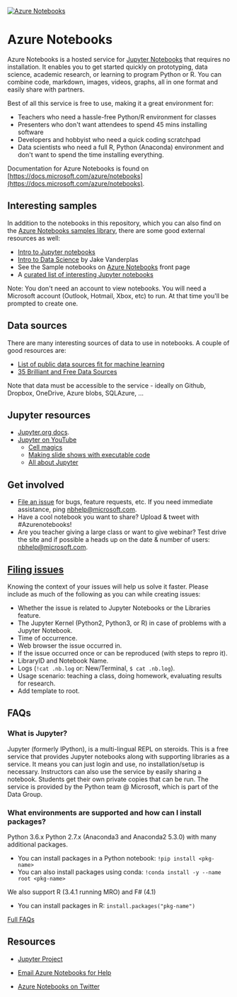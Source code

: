 [![Azure Notebooks](https://notebooks.azure.com/launch.png)](https://notebooks.azure.com/Microsoft/libraries/samples)

# Azure Notebooks

Azure Notebooks is a hosted service for [Jupyter Notebooks](#jupyter) that requires no installation. It enables you to get started quickly on prototyping, data science, academic research, or learning to program Python or R. You can combine code, markdown, images, videos, graphs, all in one format and easily share with partners. 

Best of all this service is free to use, making it a great environment for:

- Teachers who need a hassle-free Python/R environment for classes
- Presenters who don't want attendees to spend 45 mins installing software
- Developers and hobbyist who need a quick coding scratchpad
- Data scientists who need a full R, Python (Anaconda) environment and don't want to spend the time installing everything.

Documentation for Azure Notebooks is found on [https://docs.microsoft.com/azure/notebooks](https://docs.microsoft.com/azure/notebooks).

## Interesting samples

In addition to the notebooks in this repository, which you can also find on the [Azure Notebooks samples library](https://notebooks.azure.com/library/samples), there are some good external resources as well:

- [Intro to Jupyter notebooks](http://nbviewer.jupyter.org/github/jupyter/notebook/blob/master/docs/source/examples/Notebook/Notebook%20Basics.ipynb)
- [Intro to Data Science](https://github.com/jakevdp/PythonDataScienceHandbook/tree/master/code_listings) by Jake Vanderplas
- See the Sample notebooks on [Azure Notebooks](https://notebooks.azure.com/#sample-redirect) front page
- A [curated list of interesting Jupyter notebooks](https://github.com/ipython/ipython/wiki/A-gallery-of-interesting-IPython-Notebooks)

Note: You don't need an account to view notebooks.  You will need a Microsoft account (Outlook, Hotmail, Xbox, etc)
to run. At that time you'll be prompted to create one.

## Data sources

There are many interesting sources of data to use in notebooks. A couple of good resources are:

- [List of public data sources fit for machine learning](https://blog.bigml.com/list-of-public-data-sources-fit-for-machine-learning/)
- [35 Brilliant and Free Data Sources](http://www.forbes.com/sites/bernardmarr/2016/02/12/big-data-35-brilliant-and-free-data-sources-for-2016/#469939567961)

Note that data must be accessible to the service - ideally on Github, Dropbox, OneDrive, Azure blobs, SQLAzure, ...

## Jupyter resources

- [Jupyter.org docs](http://jupyter.org).
- [Jupyter on YouTube](https://www.youtube.com/results?search_query=jupyter+notebook+tutorial)  
  - [Cell magics](https://youtu.be/zxkdO07L29Q)
  - [Making slide shows with executable code](https://youtu.be/EOpcxy0RA1A)
  - [All about Jupyter](https://www.youtube.com/watch?v=GMKZD1Ohlzk)



## Get involved

* [File an issue](https://github.com/Microsoft/AzureNotebooks/issues/new) for
  bugs, feature requests, etc.  If you need immediate assistance, ping
  <nbhelp@microsoft.com>.
* Have a cool notebook you want to share?  Upload & tweet with #Azurenotebooks!
* Are you teacher giving a large class or want to give webinar?  Test drive the
  site and if possible a heads up on the date & number of users:
  <nbhelp@microsoft.com>.

## [Filing issues](https://github.com/Microsoft/AzureNotebooks/issues/new)

Knowing the context of your issues will help us solve it faster. Please include
as much of the following as you can while creating issues:

* Whether the issue is related to Jupyter Notebooks or the Libraries feature.
* The Jupyter Kernel (Python2, Python3, or R) in case of problems with a
  Jupyter Notebook.
* Time of occurrence.
* Web browser the issue occurred in.
* If the issue occurred once or can be reproduced (with steps to repro it).
* LibraryID and Notebook Name.
* Logs (`!cat .nb.log` or: New/Terminal, `$ cat .nb.log`).
* Usage scenario: teaching a class, doing homework, evaluating results for
  research.
* Add template to root.

## FAQs

### What is Jupyter?

Jupyter (formerly IPython), is a multi-lingual REPL on steroids.  This is a
free service that provides Jupyter notebooks along with supporting libraries as
a service.  It means you can just login and use, no installation/setup is
necessary.  Instructors can also use the service by easily sharing a notebook.
Students get their own private copies that can be run.  The service is provided
by the Python team @ Microsoft, which is part of the Data Group.

### What environments are supported and how can I install packages?

Python 3.6.x Python 2.7.x (Anaconda3 and Anaconda2 5.3.0) with many additional
packages.
- You can install packages in a Python notebook: `!pip install <pkg-name>`
- You can also install packages using conda:
  `!conda install -y --name root <pkg-name>`

We also support R (3.4.1 running MRO) and F# (4.1)
- You can install packages in R: `install.packages("pkg-name")`

[Full FAQs](https://notebooks.azure.com/faq)

## Resources

* [Jupyter Project](https://jupyter.org/)

* [Email Azure Notebooks for Help](mailto:nbhelp@microsoft.com)

* [Azure Notebooks on Twitter](https://twitter.com/AzureNotebooks)
